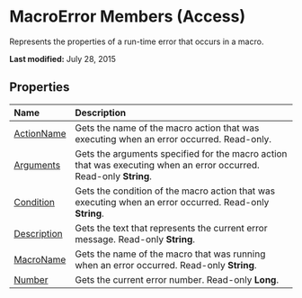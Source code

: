 
# MacroError Members (Access)
Represents the properties of a run-time error that occurs in a macro.

 **Last modified:** July 28, 2015


## Properties



|**Name**|**Description**|
|:-----|:-----|
| [ActionName](1ccb5787-8bc3-2576-6bcf-154273fa4cc0.md)|Gets the name of the macro action that was executing when an error occurred. Read-only.|
| [Arguments](0c5a6589-bd2c-e818-c9b0-5d3bc094c368.md)|Gets the arguments specified for the macro action that was executing when an error occurred. Read-only  **String**.|
| [Condition](4210aff0-6f94-9b09-3a03-bbfb2f2b2494.md)|Gets the condition of the macro action that was executing when an error occurred. Read-only  **String**.|
| [Description](50db8fe9-dd48-f337-ed25-3e00aabb83fd.md)|Gets the text that represents the current error message. Read-only  **String**.|
| [MacroName](9f36dde0-4b4f-67ef-0b84-765c8e848097.md)|Gets the name of the macro that was running when an error occurred. Read-only  **String**.|
| [Number](e9aa6784-d133-5ebb-055e-a6527574c4a0.md)|Gets the current error number. Read-only  **Long**.|
